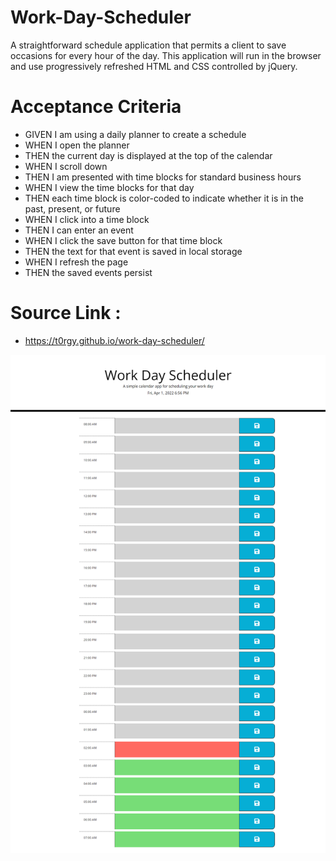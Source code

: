 # Work-Day-Scheduler
A straightforward schedule application that permits a client to save occasions for every hour of the day. This application will run in the browser and use progressively refreshed HTML and CSS controlled by jQuery.

# Acceptance Criteria
* GIVEN I am using a daily planner to create a schedule
* WHEN I open the planner
* THEN the current day is displayed at the top of the calendar
* WHEN I scroll down
* THEN I am presented with time blocks for standard business hours
* WHEN I view the time blocks for that day
* THEN each time block is color-coded to indicate whether it is in the past, present, or future
* WHEN I click into a time block
* THEN I can enter an event
* WHEN I click the save button for that time block
* THEN the text for that event is saved in local storage
* WHEN I refresh the page
* THEN the saved events persist

# Source Link : 
* https://t0rgy.github.io/work-day-scheduler/

![img](./assets/WDS-screenshot.png)

